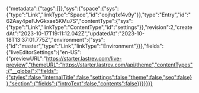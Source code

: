 {"metadata":{"tags":[]},"sys":{"space":{"sys":{"type":"Link","linkType":"Space","id":"eojhq1xf4v9y"}},"type":"Entry","id":"62Aay4peFJvGkxae5KMu7S","contentType":{"sys":{"type":"Link","linkType":"ContentType","id":"settings"}},"revision":2,"createdAt":"2023-10-17T19:11:12.042Z","updatedAt":"2023-10-18T13:37:01.775Z","environment":{"sys":{"id":"master","type":"Link","linkType":"Environment"}}},"fields":{"liveEditorSettings":{"en-US":{"previewURL":"https://starter.lastrev.com/live-preview","themeURL":"https://starter.lastrev.com/api/theme","contentTypes":{"__global":{"fields":{"styles":false,"internalTitle":false,"settings":false,"theme":false,"seo":false}},"section":{"fields":{"introText":false,"contents":false}}}}}}}